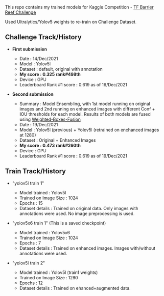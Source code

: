 This repo contains my trained models for Kaggle Competition - [TF Barrier Reef Challenge](https://www.kaggle.com/c/tensorflow-great-barrier-reef)

Used Ultralytics/Yolov5 weights to re-train on Challenge Dataset.

## Challenge Track/History
- **First submission**
	- Date : 14/Dec/2021
	- Model : Yolov5l
	- Dataset : default, original with annotation
	- **My score : 0.325 rank#498th**
	- Device : GPU
	- Leaderboard Rank #1 score : 0.619 as of 16/Dec/2021

- **Second submission**
	- Summary : Model Ensembling, with 1st model running on original images and 2nd running on enhanced images with different Conf + IOU thresholds for each model. Results of both models are fused using [Weighted-Boxes-Fusion](https://github.com/ZFTurbo/Weighted-Boxes-Fusion)
	- Date : 19/Dec/2021
	- Model : Yolov5l (previous) + Yolov5l (retrained on enchanced images at 1280)
	- Dataset : Original + Enhanced Images
	- **My score : 0.473 rank#260th**
	- Device : GPU
	- Leaderboard Rank #1 score : 0.619 as of 19/Dec/2021

## Train Track/History
- "yolov5l train 1"
	- Model trained : Yolov5l
	- Trained on Image Size : 1024
	- Epochs : 15
	- Dataset details : Trained on original data. Only images with annotations were used. No image preprocessing is used.

- "yolov5x6 train 1" (This is a saved checkpoint)
	- Model trained : Yolov5x6
	- Trained on Image Size : 1024
	- Epochs : 7
	- Dataset details : Trained on enhanced images. Images with/without annotations were used.

- "yolov5l train 2"
	- Model trained : Yolov5l (train1 weights)
	- Trained on Image Size : 1280
	- Epochs : 12
	- Dataset details : Trained on ehanced+augmented data.